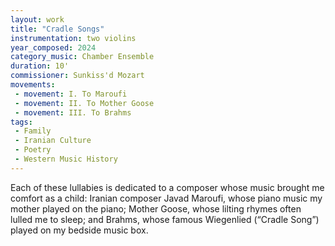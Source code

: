 ```yaml
---
layout: work
title: "Cradle Songs"
instrumentation: two violins
year_composed: 2024
category_music: Chamber Ensemble
duration: 10'
commissioner: Sunkiss'd Mozart
movements:
 - movement: I. To Maroufi
 - movement: II. To Mother Goose
 - movement: III. To Brahms
tags: 
 - Family
 - Iranian Culture
 - Poetry
 - Western Music History
---
```


Each of these lullabies is dedicated to a composer whose music brought me comfort as a child: Iranian composer Javad Maroufi, whose piano music my mother played on the piano; Mother Goose, whose lilting rhymes often lulled me to sleep; and Brahms, whose famous Wiegenlied (“Cradle Song”) played on my bedside music box.